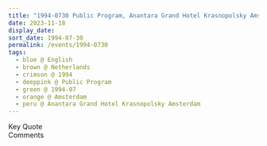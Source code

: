 ```yaml
---
title: "1994-0730 Public Program, Anantara Grand Hotel Krasnopolsky Amsterdam, Dam 9, 1012 JS Amsterdam, Netherlands"
date: 2023-11-18
display_date: 
sort_date: 1994-07-30
permalink: /events/1994-0730
tags:
  - blue @ English
  - brown @ Netherlands
  - crimson @ 1994
  - deeppink @ Public Program
  - green @ 1994-07
  - orange @ Amsterdam
  - peru @ Anantara Grand Hotel Krasnopolsky Amsterdam
---
```


<wave-list>
  <list-title color="green" width="75">Key Quote</list-title>
  <list-item color="BlanchedAlmond"  width="200"></list-item>
  <list-item color="Lavender"></list-item>
  <list-item color="BlanchedAlmond"></list-item>
</wave-list>

<br>

<wave-list>
  <list-title color="green" width="75">Comments</list-title>
  <list-item color="BlanchedAlmond"  width="200"></list-item>
  <list-item color="Lavender"></list-item>
  <list-item color="BlanchedAlmond"></list-item>
</wave-list>